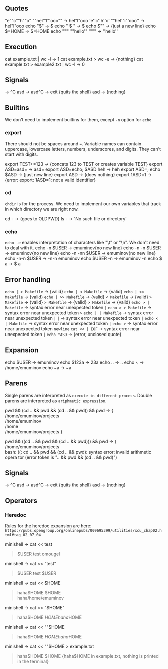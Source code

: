 ## Quotes
"e""c""h""o" ""hel'"l"'ooo"" -> hel"l"ooo
'e''c''h''o' ""hel'"l"'ooo'' -> hel"l"ooo
echo "$"                     -> $
echo " $ "                   ->  $
echo $""                     -> {just a new line}
echo $=HOME                  -> $=HOME
echo """''"'hello'"''"""     -> ''hello''

## Execution
cat example.txt | wc -l                  -> 1
cat example.txt > wc -e                  -> {nothing}
cat example.txt > example2.txt | wc -l   -> 0

## Signals
<Ctrl-C>           -> ^C
asd<Ctrl-C>        -> asd^C
<Ctrl-D>           -> exit {quits the shell}
asd<Ctrl-D>        -> {nothing}

## Builtins
We don't need to implement builtins for them, except `-n` option for `echo`

### export
There should not be spaces around `=`.
Variable names can contain uppercase, lowercase letters, numbers, underscores, and digits.
They can't start with digits.

export TEST+=123                    -> {concats 123 to TEST or creates variable TEST}
export ASD=asd=                     -> asd=
export ASD=echo; $ASD heh           -> heh
export ASD=; echo $ASD              -> {just new line}
export ASD                          -> {does nothing}
export 1ASD=1                       -> {error: export: 1ASD=1: not a valid identifier}

### cd
`chdir` is for the process. We need to implement our own variables that track
in which directory we are right now.

cd -                -> {goes to OLDPWD}
ls -                -> 'No such file or directory'

### echo
`echo -e` enables interpretation of characters like "\t" or "\n". We don't need
to deal with it.
echo -n $USER       -> emuminov{no new line}
echo -n -n $USER    -> emuminov{no new line}
echo -n -nn $USER   -> emuminov{no new line}
echo -n-n $USER     -> -n-n emuminov
echo $USER -n       -> emuminov -n
echo $       a      -> $ a

## Error handling
`echo | > Makefile`                     -> {valid}
`echo | < Makefile`                     -> {valid}
`echo | << Makefile`                    -> {valid}
`echo | >> Makefile`                    -> {valid}
`< Makefile`                            -> {valid}
`> Makefile`                            -> {valid}
`> Makefile`                            -> {valid}
`> Makefile`                            -> {valid}
`echo > | Makefile`                     -> syntax error near unexpected token `|`
`echo > > Makefile`                     -> syntax error near unexpected token `>`
`echo | | Makefile`                     -> syntax error near unexpected token `|`
`|`                                     -> syntax error near unexpected token `|`
`echo < | Makefile`                     -> syntax error near unexpected token `|`
`echo >`                                -> syntax error near unexpected token `newline`
`cat << | EOF`                          -> syntax error near unexpected token `|`
`echo "ASD`                             -> {error, unclosed quote}

## Expansion
echo $USER                     -> emuminov
echo $123a                     -> 23a
echo ..                        -> ..
echo ~                         -> /home/emuminov
echo ~a                        -> ~a

## Parens
Single parens are interpreted as `execute in different process`.
Double parens are interpreted as `ariphmetic expression`.

pwd && (cd .. && pwd && (cd .. && pwd)) && pwd     -> {
    /home/emuminov/projects                                                         
    /home/emuminov                                                                  
    /home                                                                           
    /home/emuminov/projects
}

pwd && ((cd .. && pwd && (cd .. && pwd))) && pwd   -> {
    /home/emuminov/projects                                                         
    bash: ((: cd .. && pwd && (cd .. && pwd): syntax error: invalid arithmetic opera
    tor (error token is ".. && pwd && (cd .. && pwd)")

## Signals
<Ctrl-C>           -> ^C
asd<Ctrl-C>        -> asd^C
<Ctrl-D>           -> exit {quits the shell}
asd<Ctrl-D>        -> {nothing}

## Operators
### Heredoc
Rules for the heredoc expansion are here:
`https://pubs.opengroup.org/onlinepubs/009695399/utilities/xcu_chap02.html#tag_02_07_04`

minishell ->  cat << test
> $USER
> test
omougel

minishell ->  cat << "test"
> $USER
> test
$USER

minishell -> cat << $HOME
> haha$HOME
> $HOME                                         
haha/home/emuminov

minishell -> cat << "$HOME"
> haha$HOME
> $HOME
haha$HOME

minishell -> cat << ""$HOME
> haha$HOME
> $HOME
haha$HOME

minishell -> cat << ""$HOME > example.txt
> haha$HOME
> $HOME
{haha$HOME in example.txt, nothing is printed in the terminal}
